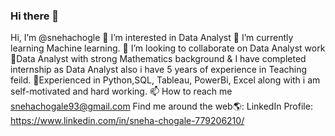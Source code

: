 ### Hi there 👋
Hi, I’m @snehachogle
👀 I’m interested in Data Analyst
🌱 I’m currently learning Machine learning.
💞️ I’m looking to collaborate on Data Analyst work
🤔Data Analyst with strong Mathematics background & I have completed internship as Data Analyst also i have 5 years of experience in Teaching feild.
💬Experienced in Python,SQL, Tableau, PowerBi, Excel along with i am self-motivated and hard working.
📫 How to reach me snehachogale93@gmail.com
Find me around the web🌎: LinkedIn Profile: https://www.linkedin.com/in/sneha-chogale-779206210/

<!--
**1995Sneha/1995Sneha** is a ✨ _special_ ✨ repository because its `README.md` (this file) appears on your GitHub profile.

Here are some ideas to get you started:

- 🔭 I’m currently looking for Data Analyst Role
- 🌱 I have done internship as a Data Analyst in Ai-Variant & The Sparks Foundation
- 🤔 I’m looking for help with ...
- 💬 Ask me about ...
- 📫 How to reach me: ...
- 😄 Pronouns: ...
- ⚡ Fun fact: ...
-->
